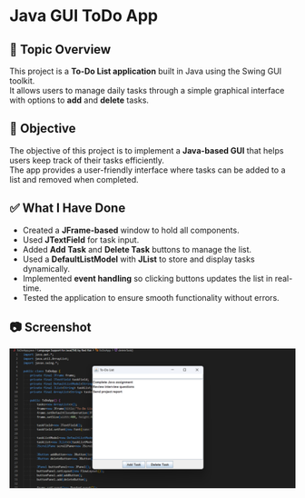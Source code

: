 # Java GUI ToDo App

## 📌 Topic Overview
This project is a **To-Do List application** built in Java using the Swing GUI toolkit.  
It allows users to manage daily tasks through a simple graphical interface with options to **add** and **delete** tasks.

## 🎯 Objective
The objective of this project is to implement a **Java-based GUI** that helps users keep track of their tasks efficiently.  
The app provides a user-friendly interface where tasks can be added to a list and removed when completed.

## ✅ What I Have Done
- Created a **JFrame-based** window to hold all components.
- Used **JTextField** for task input.
- Added **Add Task** and **Delete Task** buttons to manage the list.
- Used a **DefaultListModel** with **JList** to store and display tasks dynamically.
- Implemented **event handling** so clicking buttons updates the list in real-time.
- Tested the application to ensure smooth functionality without errors.

## 📷 Screenshot
![ToDo App Screenshot](Screenshot.png)

